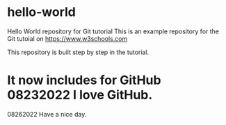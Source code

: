 # hello-world
Hello World repository for Git tutorial
This is an example repository for the Git tutoial on https://www.w3schools.com

This repository is built step by step in the tutorial.

It now includes for GitHub
08232022
I love GitHub. 
==================
08262022   Have a nice day.
